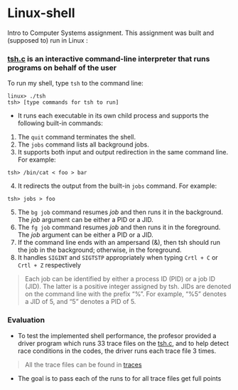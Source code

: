 # Linux-shell

Intro to Computer Systems assignment. This assignment was built and (supposed to) run in Linux :



### [tsh.c](tsh.c) is an interactive command-line interpreter that runs programs on behalf of the user

To run my shell, type `tsh` to the command line:
```
linux> ./tsh
tsh> [type commands for tsh to run]
```

* It runs each executable in its own child process and supports the following built-in commands:  

1.   The `quit` command terminates the shell.
2.   The `jobs` command lists all background jobs.
3.   It supports both input and output redirection in the same command line. For example:
```
tsh> /bin/cat < foo > bar
```

4.   It redirects the output from the built-in `jobs` command. For example:
```
tsh> jobs > foo
```
5.   The `bg job` command resumes *job*  and then runs it in the background. The *job* argument can be either a PID or a JID.
6.   The `fg job` command resumes *job* and then runs it in the foreground. The *job* argument can be either a PID or a JID.
7.   If the command line ends with an ampersand (&), then tsh should run the job in the background; otherwise, in the foreground. 
8.  It handles `SIGINT` and `SIGTSTP` appropriately when typing `Crtl + C` or `Crtl + Z` respectively

> Each job can be identified by either a process ID (PID) or a job ID (JID). The latter is a positive integer assigned by tsh. JIDs are denoted on the command line with the prefix “%”. For example, “%5” denotes a JID of 5, and “5” denotes a PID of 5.

### Evaluation
* To test the implemented shell performance, the profesor provided a driver program which runs 33 trace files on the [tsh.c](tsh.c), and to help detect race conditions in the codes, the driver runs each trace file 3 times. 

> All the trace files can be found in [traces](traces)

* The goal is to pass each of the runs to for all trace files get full points






